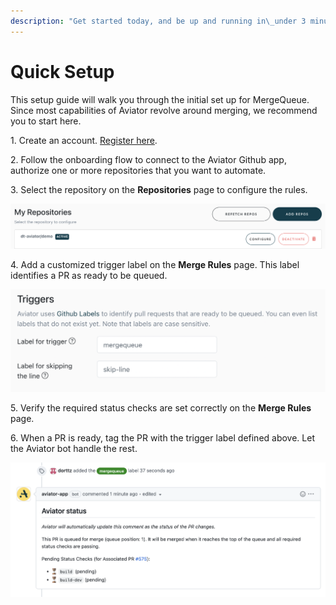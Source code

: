 ```yaml
---
description: "Get started today, and be up and running in\_under 3 minutes."
---
```


# Quick Setup

This setup guide will walk you through the initial set up for MergeQueue. Since most capabilities of Aviator revolve around merging, we recommend you to start here.&#x20;

1\. Create an account. [Register here](https://mergequeue.com/register).

2\. Follow the onboarding flow to connect to the Aviator Github app, authorize one or more repositories that you want to automate.

3\. Select the repository on the **Repositories** page to configure the rules.

![Configure a repository.](<../.gitbook/assets/Screen Shot 2022-05-23 at 2.38.56 PM.png>)

4\. Add a customized trigger label on the **Merge Rules** page. This label identifies a PR as ready to be queued.

![Add a trigger label that tells Aviator your PR is ready to be merged.](<../.gitbook/assets/Screen Shot 2022-05-22 at 10.22.55 PM.png>)

5\. Verify the required status checks are set correctly on the **Merge Rules** page.

6\. When a PR is ready, tag the PR with the trigger label defined above. Let the Aviator bot handle the rest.

![Simply add the trigger label and your PR will be queued and merged.](<../.gitbook/assets/Screen Shot 2022-05-23 at 5.37.18 PM (1).png>)
